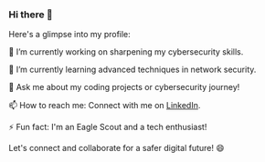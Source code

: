 ### Hi there 👋

Here's a glimpse into my profile:

🔭 I’m currently working on sharpening my cybersecurity skills.

🌱 I’m currently learning advanced techniques in network security.

💬 Ask me about my coding projects or cybersecurity journey!

📫 How to reach me: Connect with me on [LinkedIn](www.linkedin.com/in/ssmuralidhar).

⚡ Fun fact: I'm an Eagle Scout and a tech enthusiast!


Let's connect and collaborate for a safer digital future! 😄
